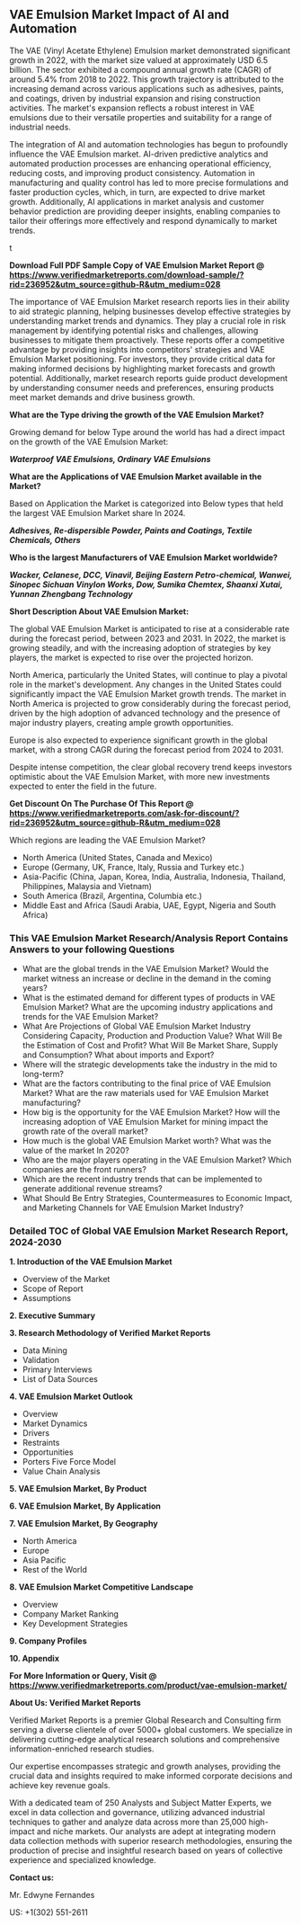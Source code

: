 <h2>VAE Emulsion Market Impact of AI and Automation</h2><p>The VAE (Vinyl Acetate Ethylene) Emulsion market demonstrated significant growth in 2022, with the market size valued at approximately USD 6.5 billion. The sector exhibited a compound annual growth rate (CAGR) of around 5.4% from 2018 to 2022. This growth trajectory is attributed to the increasing demand across various applications such as adhesives, paints, and coatings, driven by industrial expansion and rising construction activities. The market's expansion reflects a robust interest in VAE emulsions due to their versatile properties and suitability for a range of industrial needs.</p><p>The integration of AI and automation technologies has begun to profoundly influence the VAE Emulsion market. AI-driven predictive analytics and automated production processes are enhancing operational efficiency, reducing costs, and improving product consistency. Automation in manufacturing and quality control has led to more precise formulations and faster production cycles, which, in turn, are expected to drive market growth. Additionally, AI applications in market analysis and customer behavior prediction are providing deeper insights, enabling companies to tailor their offerings more effectively and respond dynamically to market trends.</p>t</p><p id="" class=""><strong>Download Full PDF Sample Copy of VAE Emulsion Market Report @ <a href="https://www.verifiedmarketreports.com/download-sample/?rid=236952&utm_source=github-R&utm_medium=028" target="_blank">https://www.verifiedmarketreports.com/download-sample/?rid=236952&utm_source=github-R&utm_medium=028</a></strong></p><p>The importance of&nbsp;VAE Emulsion Market research reports lies in their ability to aid strategic planning, helping businesses develop effective strategies by understanding market trends and dynamics. They play a crucial role in risk management by identifying potential risks and challenges, allowing businesses to mitigate them proactively. These reports offer a competitive advantage by providing insights into competitors' strategies and VAE Emulsion Market positioning. For investors, they provide critical data for making informed decisions by highlighting market forecasts and growth potential. Additionally, market research reports guide product development by understanding consumer needs and preferences, ensuring products meet market demands and drive business growth.</p><p><strong>What are the&nbsp;Type driving the growth of the VAE Emulsion Market?</strong></p><p id="" class="">Growing demand for below Type around the world has had a direct impact on the growth of the VAE Emulsion Market:</p><em><strong>Waterproof VAE Emulsions, Ordinary VAE Emulsions</strong></em></p><strong>What are the&nbsp;Applications&nbsp;of VAE Emulsion Market available in the Market?</strong></p><p id="" class="">Based on Application the Market is categorized into Below types that held the largest VAE Emulsion Market share In 2024.</p><em><strong>Adhesives, Re-dispersible Powder, Paints and Coatings, Textile Chemicals, Others</strong></em></p><strong>Who is the largest Manufacturers of VAE Emulsion Market worldwide?</strong></p><p><em><strong>Wacker, Celanese, DCC, Vinavil, Beijing Eastern Petro-chemical, Wanwei, Sinopec Sichuan Vinylon Works, Dow, Sumika Chemtex, Shaanxi Xutai, Yunnan Zhengbang Technology</strong></em></p><p id="" class=""><strong>Short Description About VAE Emulsion Market:</strong></p><p>The global VAE Emulsion Market is anticipated to rise at a considerable rate during the forecast period, between 2023 and 2031. In 2022, the market is growing steadily, and with the increasing adoption of strategies by key players, the market is expected to rise over the projected horizon.</p><p>North America, particularly the United States, will continue to play a pivotal role in the market's development. Any changes in the United States could significantly impact the VAE Emulsion Market growth trends. The market in North America is projected to grow considerably during the forecast period, driven by the high adoption of advanced technology and the presence of major industry players, creating ample growth opportunities.</p><p>Europe is also expected to experience significant growth in the global market, with a strong CAGR during the forecast period from 2024 to 2031.</p><p>Despite intense competition, the clear global recovery trend keeps investors optimistic about the VAE Emulsion Market, with more new investments expected to enter the field in the future.</p><p id="" class=""><strong>Get Discount On The Purchase Of This Report @ <a href="https://www.verifiedmarketreports.com/ask-for-discount/?rid=236952&utm_source=github-R&utm_medium=028" target="_blank">https://www.verifiedmarketreports.com/ask-for-discount/?rid=236952&utm_source=github-R&utm_medium=028</a></strong></p>Which regions are leading the VAE Emulsion Market?</p><ul><li>North America (United States, Canada and Mexico)</li><li>Europe (Germany, UK, France, Italy, Russia and Turkey etc.)</li><li>Asia-Pacific (China, Japan, Korea, India, Australia, Indonesia, Thailand, Philippines, Malaysia and Vietnam)</li><li>South America (Brazil, Argentina, Columbia etc.)</li><li>Middle East and Africa (Saudi Arabia, UAE, Egypt, Nigeria and South Africa)</li></ul><h3 id="" class="">This VAE Emulsion Market Research/Analysis Report Contains Answers to your following Questions</h3><ul><li>What are the global trends in the VAE Emulsion Market? Would the market witness an increase or decline in the demand in the coming years?</li><li>What is the estimated demand for different types of products in VAE Emulsion Market? What are the upcoming industry applications and trends for the VAE Emulsion Market?</li><li>What Are Projections of Global VAE Emulsion Market Industry Considering Capacity, Production and Production Value? What Will Be the Estimation of Cost and Profit? What Will Be Market Share, Supply and Consumption? What about imports and Export?</li><li>Where will the strategic developments take the industry in the mid to long-term?</li><li>What are the factors contributing to the final price of VAE Emulsion Market? What are the raw materials used for VAE Emulsion Market manufacturing?</li><li>How big is the opportunity for the VAE Emulsion Market? How will the increasing adoption of VAE Emulsion Market for mining impact the growth rate of the overall market?</li><li>How much is the global VAE Emulsion Market worth? What was the value of the market In 2020?</li><li>Who are the major players operating in the VAE Emulsion Market? Which companies are the front runners?</li><li>Which are the recent industry trends that can be implemented to generate additional revenue streams?</li><li>What Should Be Entry Strategies, Countermeasures to Economic Impact, and Marketing Channels for VAE Emulsion Market Industry?</li></ul><h3 id="" class="">Detailed TOC of Global VAE Emulsion Market Research Report, 2024-2030</h3><p id="" class=""><strong>1. Introduction of the VAE Emulsion Market</strong></p><ul><li>Overview of the Market</li><li>Scope of Report</li><li>Assumptions</li></ul><p id="" class=""><strong>2. Executive Summary</strong></p><p id="" class=""><strong>3. Research Methodology of Verified Market Reports</strong></p><ul><li>Data Mining</li><li>Validation</li><li>Primary Interviews</li><li>List of Data Sources</li></ul><p id="" class=""><strong>4. VAE Emulsion Market Outlook</strong></p><ul><li>Overview</li><li>Market Dynamics</li><li>Drivers</li><li>Restraints</li><li>Opportunities</li><li>Porters Five Force Model</li><li>Value Chain Analysis</li></ul><p id="" class=""><strong>5. VAE Emulsion Market, By Product</strong></p><p id="" class=""><strong>6. VAE Emulsion Market, By Application</strong></p><p id="" class=""><strong>7. VAE Emulsion Market, By Geography</strong></p><ul><li>North America</li><li>Europe</li><li>Asia Pacific</li><li>Rest of the World</li></ul><p id="" class=""><strong>8. VAE Emulsion Market Competitive Landscape</strong></p><ul><li>Overview</li><li>Company Market Ranking</li><li>Key Development Strategies</li></ul><p id="" class=""><strong>9. Company Profiles</strong></p><p id="" class=""><strong>10. Appendix</strong></p><p id="" class=""><strong>For More Information or Query, Visit @ <a href="https://www.verifiedmarketreports.com/product/vae-emulsion-market/" target="_blank">https://www.verifiedmarketreports.com/product/vae-emulsion-market/</a></strong></p><p id="" class=""><strong>About Us: Verified Market Reports</strong></p><p id="" class="">Verified Market Reports is a premier Global Research and Consulting firm serving a diverse clientele of over 5000+ global customers. We specialize in delivering cutting-edge analytical research solutions and comprehensive information-enriched research studies.</p><p id="" class="">Our expertise encompasses strategic and growth analyses, providing the crucial data and insights required to make informed corporate decisions and achieve key revenue goals.</p><p id="" class="">With a dedicated team of 250 Analysts and Subject Matter Experts, we excel in data collection and governance, utilizing advanced industrial techniques to gather and analyze data across more than 25,000 high-impact and niche markets. Our analysts are adept at integrating modern data collection methods with superior research methodologies, ensuring the production of precise and insightful research based on years of collective experience and specialized knowledge.</p><p id="" class=""><strong>Contact us:</strong></p><p id="" class="">Mr. Edwyne Fernandes</p><p id="" class="">US: +1(302) 551-2611</p>
